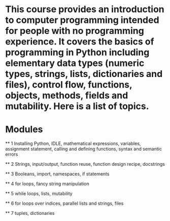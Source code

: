 # This course provides an introduction to computer programming intended for people with no programming experience. It covers the basics of programming in Python including elementary data types (numeric types, strings, lists, dictionaries and files), control flow, functions, objects, methods, fields and mutability. Here is a list of topics.

# Modules

** 1 Installing Python, IDLE, mathematical expressions, variables, assignment statement, calling and defining functions, syntax and semantic errors

** 2 Strings, input/output, function reuse, function design recipe, docstrings

** 3 Booleans, import, namespaces, if statements

** 4 for loops, fancy string manipulation

** 5 while loops, lists, mutability

** 6 for loops over indices, parallel lists and strings, files

** 7 tuples, dictionaries